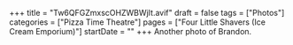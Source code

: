 +++
title = "Tw6QFGZmxscOHZWBWjIt.avif"
draft = false
tags = ["Photos"]
categories = ["Pizza Time Theatre"]
pages = ["Four Little Shavers (Ice Cream Emporium)"]
startDate = ""
+++
Another photo of Brandon.
